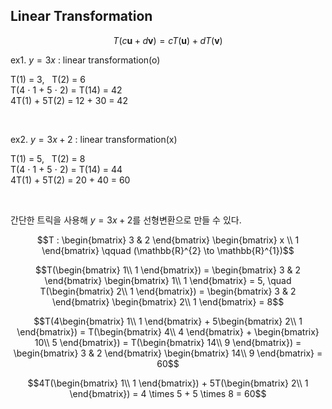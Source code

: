 ## Linear Transformation

$$T(c\mathbf{u} + d\mathbf{v}) = cT(\mathbf{u}) + dT(\mathbf{v})$$

ex1. $y=3x$ : linear transformation(o)

T(1) = 3, &nbsp; T(2) = 6   
T(4 $\cdot$ 1 + 5 $\cdot$ 2) = T(14) = 42   
4T(1) + 5T(2) = 12 + 30 = 42   

</br>

ex2. $y=3x+2$ : linear transformation(x)

T(1) = 5, &nbsp; T(2) = 8   
T(4 $\cdot$ 1 + 5 $\cdot$ 2) = T(14) = 44   
4T(1) + 5T(2) = 20 + 40 = 60   

</br>

간단한 트릭을 사용해 $y=3x+2$를 선형변환으로 만들 수 있다.

$$T : \begin{bmatrix}
3 & 2
\end{bmatrix} \begin{bmatrix}
x \\
1
\end{bmatrix} \qquad (\mathbb{R}^{2} \to \mathbb{R}^{1})$$

$$T(\begin{bmatrix}
1\\
1
\end{bmatrix}) = \begin{bmatrix}
3 & 2
\end{bmatrix} \begin{bmatrix}
1\\
1
\end{bmatrix} = 5, \quad T(\begin{bmatrix}
2\\
1
\end{bmatrix}) = \begin{bmatrix}
3 & 2
\end{bmatrix} \begin{bmatrix}
2\\
1
\end{bmatrix} = 8$$

$$T(4\begin{bmatrix}
1\\
1
\end{bmatrix} + 5\begin{bmatrix}
2\\
1
\end{bmatrix}) = T(\begin{bmatrix}
4\\
4
\end{bmatrix} + \begin{bmatrix}
10\\
5
\end{bmatrix}) = T(\begin{bmatrix}
14\\
9
\end{bmatrix}) = \begin{bmatrix}
3 & 2
\end{bmatrix} \begin{bmatrix}
14\\
9
\end{bmatrix} = 60$$

$$4T(\begin{bmatrix}
1\\
1
\end{bmatrix}) + 5T(\begin{bmatrix}
2\\
1
\end{bmatrix}) = 4 \times 5 + 5 \times 8 = 60$$
